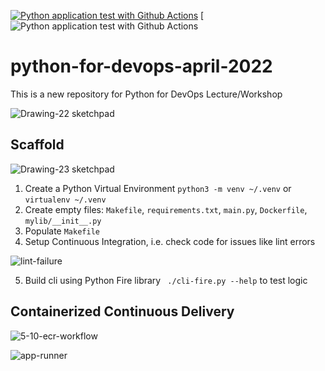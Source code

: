 [![Python application test with Github Actions](https://github.com/noahgift/python-for-devops-april-2022/actions/workflows/devops.yml/badge.svg)](https://github.com/noahgift/python-for-devops-april-2022/actions/workflows/devops.yml)
[![Python application test with Github Actions](https://codebuild.us-east-1.amazonaws.com/badges?uuid=eyJlbmNyeXB0ZWREYXRhIjoiYitYTGMvQzV3YW16TUlGc1BwbkR2UlUrSkhRMkdEZ3RUVVpWUjBXaCtiVmhhTU5kbmVxcmFJVytoamMrMklReTdDdGNtQ1VKb1hxaFNKV0NGRm13YjlrPSIsIml2UGFyYW1ldGVyU3BlYyI6IncvNEs0QXgrck43V0xwNWoiLCJtYXRlcmlhbFNldFNlcmlhbCI6MX0%3D&branch=main)

# python-for-devops-april-2022
This is a new repository for Python for DevOps Lecture/Workshop

![Drawing-22 sketchpad](https://user-images.githubusercontent.com/58792/163148696-f4fb8833-a6d9-44b2-9ce4-62f6c73aeaf4.png)


## Scaffold

![Drawing-23 sketchpad](https://user-images.githubusercontent.com/58792/163155437-bb9c6d4e-68cf-48be-a3c3-1b7bacd8a2df.png)

1. Create a Python Virtual Environment `python3 -m venv ~/.venv` or `virtualenv ~/.venv`
2. Create empty files: `Makefile`, `requirements.txt`, `main.py`, `Dockerfile`, `mylib/__init__.py`
3. Populate `Makefile`
4. Setup Continuous Integration, i.e. check code for issues like lint errors

![lint-failure](https://user-images.githubusercontent.com/58792/163162836-4d5a814a-146e-44dc-ba1c-b8d03cc5b46f.png)

5. Build cli using Python Fire library ` ./cli-fire.py --help` to test logic 

## Containerized Continuous Delivery


![5-10-ecr-workflow](https://user-images.githubusercontent.com/58792/163280392-1de7f99a-221b-439b-b970-e84c67091ee4.png)



![app-runner](https://user-images.githubusercontent.com/58792/163263487-3e48e983-61dc-4054-b612-d2343e8b5224.png)
